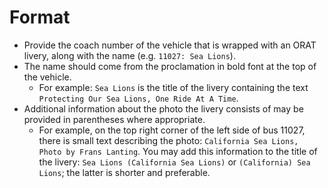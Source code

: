 # Format

- Provide the coach number of the vehicle that is wrapped with an ORAT livery, along with the name (e.g. `11027: Sea Lions`). 
- The name should come from the proclamation in bold font at the top of the vehicle.
  - For example: `Sea Lions` is the title of the livery containing the text `Protecting Our Sea Lions, One Ride At A Time`.
- Additional information about the photo the livery consists of may be provided in parentheses where appropriate. 
  - For example, on the top right corner of the left side of bus 11027, there is small text describing the photo: `California Sea Lions, Photo by Frans Lanting`. You may add this information to the title of the livery: `Sea Lions (California Sea Lions)` or `(California) Sea Lions`; the latter is shorter and preferable. 
